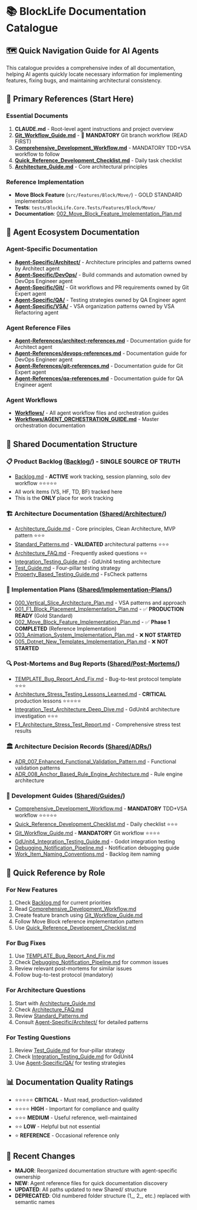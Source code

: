# 📚 BlockLife Documentation Catalogue

## 🗺️ Quick Navigation Guide for AI Agents

This catalogue provides a comprehensive index of all documentation, helping AI agents quickly locate necessary information for implementing features, fixing bugs, and maintaining architectural consistency.

## 🎯 Primary References (Start Here)

### Essential Documents
1. **CLAUDE.md** - Root-level agent instructions and project overview
2. **[Git_Workflow_Guide.md](Shared/Guides/Git_Workflow_Guide.md)** - 🚨 **MANDATORY** Git branch workflow (READ FIRST)
3. **[Comprehensive_Development_Workflow.md](Shared/Guides/Comprehensive_Development_Workflow.md)** - MANDATORY TDD+VSA workflow to follow
4. **[Quick_Reference_Development_Checklist.md](Shared/Guides/Quick_Reference_Development_Checklist.md)** - Daily task checklist
5. **[Architecture_Guide.md](Shared/Architecture/Architecture_Guide.md)** - Core architectural principles

### Reference Implementation
- **Move Block Feature** (`src/Features/Block/Move/`) - GOLD STANDARD implementation
- **Tests**: `tests/BlockLife.Core.Tests/Features/Block/Move/`
- **Documentation**: [002_Move_Block_Feature_Implementation_Plan.md](Shared/Implementation-Plans/002_Move_Block_Feature_Implementation_Plan.md)

## 🤖 Agent Ecosystem Documentation

### Agent-Specific Documentation
- **[Agent-Specific/Architect/](Agent-Specific/Architect/)** - Architecture principles and patterns owned by Architect agent
- **[Agent-Specific/DevOps/](Agent-Specific/DevOps/)** - Build commands and automation owned by DevOps Engineer agent
- **[Agent-Specific/Git/](Agent-Specific/Git/)** - Git workflows and PR requirements owned by Git Expert agent
- **[Agent-Specific/QA/](Agent-Specific/QA/)** - Testing strategies owned by QA Engineer agent
- **[Agent-Specific/VSA/](Agent-Specific/VSA/)** - VSA organization patterns owned by VSA Refactoring agent

### Agent Reference Files
- **[Agent-References/architect-references.md](Agent-References/architect-references.md)** - Documentation guide for Architect agent
- **[Agent-References/devops-references.md](Agent-References/devops-references.md)** - Documentation guide for DevOps Engineer agent
- **[Agent-References/git-references.md](Agent-References/git-references.md)** - Documentation guide for Git Expert agent
- **[Agent-References/qa-references.md](Agent-References/qa-references.md)** - Documentation guide for QA Engineer agent

### Agent Workflows
- **[Workflows/](Workflows/)** - All agent workflow files and orchestration guides
- **[Workflows/AGENT_ORCHESTRATION_GUIDE.md](Workflows/AGENT_ORCHESTRATION_GUIDE.md)** - Master orchestration documentation

## 📂 Shared Documentation Structure

### 📋 Product Backlog ([Backlog/](Backlog/)) - **SINGLE SOURCE OF TRUTH**
- [Backlog.md](Backlog/Backlog.md) - **ACTIVE** work tracking, session planning, solo dev workflow ⭐⭐⭐⭐⭐
- All work items (VS, HF, TD, BF) tracked here
- This is the **ONLY** place for work tracking

### 🏗️ Architecture Documentation ([Shared/Architecture/](Shared/Architecture/))
- [Architecture_Guide.md](Shared/Architecture/Architecture_Guide.md) - Core principles, Clean Architecture, MVP pattern ⭐⭐⭐
- [Standard_Patterns.md](Shared/Architecture/Standard_Patterns.md) - **VALIDATED** architectural patterns ⭐⭐⭐
- [Architecture_FAQ.md](Shared/Architecture/Architecture_FAQ.md) - Frequently asked questions ⭐⭐
- [Integration_Testing_Guide.md](Shared/Architecture/Integration_Testing_Guide.md) - GdUnit4 testing architecture
- [Test_Guide.md](Shared/Architecture/Test_Guide.md) - Four-pillar testing strategy
- [Property_Based_Testing_Guide.md](Shared/Architecture/Property_Based_Testing_Guide.md) - FsCheck patterns

### 📝 Implementation Plans ([Shared/Implementation-Plans/](Shared/Implementation-Plans/))
- [000_Vertical_Slice_Architecture_Plan.md](Shared/Implementation-Plans/000_Vertical_Slice_Architecture_Plan.md) - VSA patterns and approach
- [001_F1_Block_Placement_Implementation_Plan.md](Shared/Implementation-Plans/001_F1_Block_Placement_Implementation_Plan.md) - ✅ **PRODUCTION READY** (Gold Standard)
- [002_Move_Block_Feature_Implementation_Plan.md](Shared/Implementation-Plans/002_Move_Block_Feature_Implementation_Plan.md) - ✅ **Phase 1 COMPLETED** (Reference Implementation)
- [003_Animation_System_Implementation_Plan.md](Shared/Implementation-Plans/003_Animation_System_Implementation_Plan.md) - ❌ **NOT STARTED**
- [005_Dotnet_New_Templates_Implementation_Plan.md](Shared/Implementation-Plans/005_Dotnet_New_Templates_Implementation_Plan.md) - ❌ **NOT STARTED**

### 🔍 Post-Mortems and Bug Reports ([Shared/Post-Mortems/](Shared/Post-Mortems/))
- [TEMPLATE_Bug_Report_And_Fix.md](Shared/Post-Mortems/TEMPLATE_Bug_Report_And_Fix.md) - Bug-to-test protocol template ⭐⭐⭐
- [Architecture_Stress_Testing_Lessons_Learned.md](Shared/Post-Mortems/Architecture_Stress_Testing_Lessons_Learned.md) - **CRITICAL** production lessons ⭐⭐⭐⭐⭐
- [Integration_Test_Architecture_Deep_Dive.md](Shared/Post-Mortems/Integration_Test_Architecture_Deep_Dive.md) - GdUnit4 architecture investigation ⭐⭐⭐
- [F1_Architecture_Stress_Test_Report.md](Shared/Post-Mortems/F1_Architecture_Stress_Test_Report.md) - Comprehensive stress test results

### 🏛️ Architecture Decision Records ([Shared/ADRs/](Shared/ADRs/))
- [ADR_007_Enhanced_Functional_Validation_Pattern.md](Shared/ADRs/ADR_007_Enhanced_Functional_Validation_Pattern.md) - Functional validation patterns
- [ADR_008_Anchor_Based_Rule_Engine_Architecture.md](Shared/ADRs/ADR_008_Anchor_Based_Rule_Engine_Architecture.md) - Rule engine architecture

### 📖 Development Guides ([Shared/Guides/](Shared/Guides/))
- [Comprehensive_Development_Workflow.md](Shared/Guides/Comprehensive_Development_Workflow.md) - **MANDATORY** TDD+VSA workflow ⭐⭐⭐⭐⭐
- [Quick_Reference_Development_Checklist.md](Shared/Guides/Quick_Reference_Development_Checklist.md) - Daily checklist ⭐⭐⭐
- [Git_Workflow_Guide.md](Shared/Guides/Git_Workflow_Guide.md) - **MANDATORY** Git workflow ⭐⭐⭐⭐
- [GdUnit4_Integration_Testing_Guide.md](Shared/Guides/GdUnit4_Integration_Testing_Guide.md) - Godot integration testing
- [Debugging_Notification_Pipeline.md](Shared/Guides/Debugging_Notification_Pipeline.md) - Notification debugging guide
- [Work_Item_Naming_Conventions.md](Shared/Guides/Work_Item_Naming_Conventions.md) - Backlog item naming

## 🎯 Quick Reference by Role

### For New Features
1. Check [Backlog.md](Backlog/Backlog.md) for current priorities
2. Read [Comprehensive_Development_Workflow.md](Shared/Guides/Comprehensive_Development_Workflow.md)
3. Create feature branch using [Git_Workflow_Guide.md](Shared/Guides/Git_Workflow_Guide.md)
4. Follow Move Block reference implementation pattern
5. Use [Quick_Reference_Development_Checklist.md](Shared/Guides/Quick_Reference_Development_Checklist.md)

### For Bug Fixes
1. Use [TEMPLATE_Bug_Report_And_Fix.md](Shared/Post-Mortems/TEMPLATE_Bug_Report_And_Fix.md)
2. Check [Debugging_Notification_Pipeline.md](Shared/Guides/Debugging_Notification_Pipeline.md) for common issues
3. Review relevant post-mortems for similar issues
4. Follow bug-to-test protocol (mandatory)

### For Architecture Questions
1. Start with [Architecture_Guide.md](Shared/Architecture/Architecture_Guide.md)
2. Check [Architecture_FAQ.md](Shared/Architecture/Architecture_FAQ.md)
3. Review [Standard_Patterns.md](Shared/Architecture/Standard_Patterns.md)
4. Consult [Agent-Specific/Architect/](Agent-Specific/Architect/) for detailed patterns

### For Testing Questions
1. Review [Test_Guide.md](Shared/Architecture/Test_Guide.md) for four-pillar strategy
2. Check [Integration_Testing_Guide.md](Shared/Architecture/Integration_Testing_Guide.md) for GdUnit4
3. Use [Agent-Specific/QA/](Agent-Specific/QA/) for testing strategies

## 📊 Documentation Quality Ratings

- ⭐⭐⭐⭐⭐ **CRITICAL** - Must read, production-validated
- ⭐⭐⭐⭐ **HIGH** - Important for compliance and quality
- ⭐⭐⭐ **MEDIUM** - Useful reference, well-maintained
- ⭐⭐ **LOW** - Helpful but not essential
- ⭐ **REFERENCE** - Occasional reference only

## 🔄 Recent Changes

- **MAJOR**: Reorganized documentation structure with agent-specific ownership
- **NEW**: Agent reference files for quick documentation discovery
- **UPDATED**: All paths updated to new Shared/ structure
- **DEPRECATED**: Old numbered folder structure (1_, 2_, etc.) replaced with semantic names